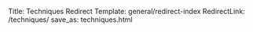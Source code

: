 Title: Techniques Redirect
Template: general/redirect-index
RedirectLink: /techniques/
save_as: techniques.html